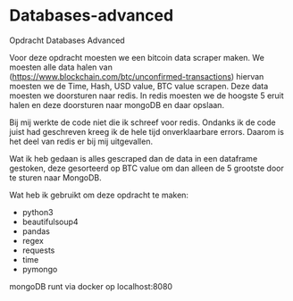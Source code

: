 # Databases-advanced
Opdracht Databases Advanced

Voor deze opdracht moesten we een bitcoin data scraper maken. We moesten alle data halen van (https://www.blockchain.com/btc/unconfirmed-transactions) hiervan moesten we de Time, Hash, USD value, BTC value scrapen. Deze data moesten we doorsturen naar redis. In redis moesten we de hoogste 5 eruit halen en deze doorsturen naar mongoDB en daar opslaan.  

Bij mij werkte de code niet die ik schreef voor redis. Ondanks ik de code juist had geschreven kreeg ik de hele tijd onverklaarbare errors. Daarom is het deel van redis er bij mij uitgevallen.

Wat ik heb gedaan is alles gescraped dan de data in een dataframe gestoken, deze gesorteerd op BTC value om dan alleen de 5 grootste door te sturen naar MongoDB. 

Wat heb ik gebruikt om deze opdracht te maken:

- python3 
- beautifulsoup4
- pandas
- regex
- requests
- time
- pymongo

mongoDB runt via docker op localhost:8080
